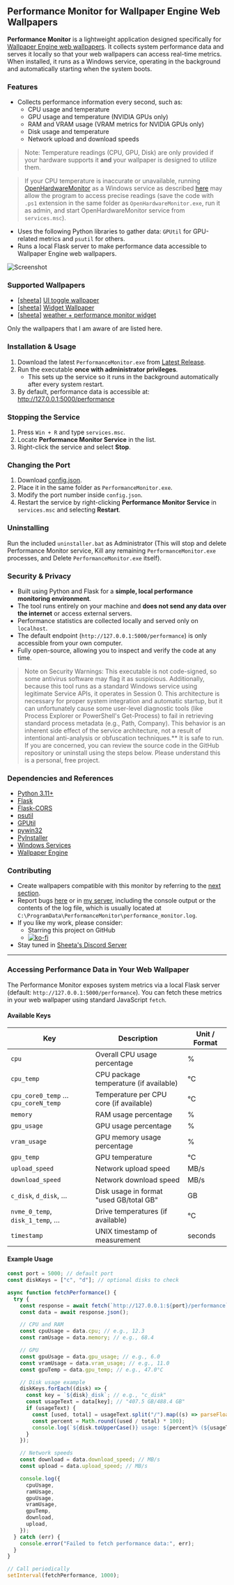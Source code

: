 ## Performance Monitor for Wallpaper Engine Web Wallpapers

**Performance Monitor** is a lightweight application designed specifically for [Wallpaper Engine web wallpapers](https://docs.wallpaperengine.io/en/web/overview.html). It collects system performance data and serves it locally so that your web wallpapers can access real-time metrics. When installed, it runs as a Windows service, operating in the background and automatically starting when the system boots.

### Features

- Collects performance information every second, such as:
  - CPU usage and temperature
  - GPU usage and temperature (NVIDIA GPUs only)
  - RAM and VRAM usage (VRAM metrics for NVIDIA GPUs only)
  - Disk usage and temperature
  - Network upload and download speeds

> Note: Temperature readings (CPU, GPU, Disk) are only provided if your hardware supports it **and** your wallpaper is designed to utilize them.

> If your CPU temperature is inaccurate or unavailable, running [OpenHardwareMonitor](https://openhardwaremonitor.org/downloads/) as a Windows service as described [here](https://github.com/openhardwaremonitor/openhardwaremonitor/issues/838#issuecomment-2370917648) may allow the program to access precise readings (save the code with `.ps1` extension in the same folder as `OpenHardwareMonitor.exe`, run it as admin, and start OpenHardwareMonitor service from `services.msc`).

- Uses the following Python libraries to gather data: `GPUtil` for GPU-related metrics and `psutil` for others.
- Runs a local Flask server to make performance data accessible to Wallpaper Engine web wallpapers.

![Screenshot](screenshot.jpg?raw=true)

### Supported Wallpapers

- [[sheeta](https://steamcommunity.com/profiles/76561198383102380/)] [UI toggle wallpaper](https://steamcommunity.com/sharedfiles/filedetails/?id=3115349801)
- [[sheeta](https://steamcommunity.com/profiles/76561198383102380/)] [Widget Wallpaper](https://steamcommunity.com/sharedfiles/filedetails/?id=3470738721)
- [[sheeta](https://steamcommunity.com/profiles/76561198383102380/)] [weather + performance monitor widget](https://steamcommunity.com/sharedfiles/filedetails/?id=3343374776)

Only the wallpapers that I am aware of are listed here.

### Installation & Usage

1. Download the latest `PerformanceMonitor.exe` from [Latest Release](https://github.com/sheetau/PerformanceMonitor/releases/latest).
2. Run the executable **once with administrator privileges**.
   - This sets up the service so it runs in the background automatically after every system restart.
3. By default, performance data is accessible at: http://127.0.0.1:5000/performance

### Stopping the Service

1. Press `Win + R` and type `services.msc`.
2. Locate **Performance Monitor Service** in the list.
3. Right-click the service and select **Stop**.

### Changing the Port

1. Download [config.json](https://github.com/sheetau/PerformanceMonitor/blob/main/config.json).
2. Place it in the same folder as `PerformanceMonitor.exe`.
3. Modify the port number inside `config.json`.
4. Restart the service by right-clicking **Performance Monitor Service** in `services.msc` and selecting **Restart**.

### Uninstalling

Run the included `uninstaller.bat` as Administrator (This will stop and delete Performance Monitor service, Kill any remaining `PerformanceMonitor.exe` processes, and Delete `PerformanceMonitor.exe` itself).

### Security & Privacy

- Built using Python and Flask for a **simple, local performance monitoring environment**.
- The tool runs entirely on your machine and **does not send any data over the internet** or access external servers.
- Performance statistics are collected locally and served only on `localhost`.
- The default endpoint (`http://127.0.0.1:5000/performance`) is only accessible from your own computer.
- Fully open-source, allowing you to inspect and verify the code at any time.

> Note on Security Warnings:
> This executable is not code-signed, so some antivirus software may flag it as suspicious.
> Additionally, because this tool runs as a standard Windows service using legitimate Service APIs, it operates in Session 0. This architecture is necessary for proper system integration and automatic startup, but it can unfortunately cause some user-level diagnostic tools (like Process Explorer or PowerShell's Get-Process) to fail in retrieving standard process metadata (e.g., Path, Company). This behavior is an inherent side effect of the service architecture, not a result of intentional anti-analysis or obfuscation techniques.\*\*
> It is safe to run. If you are concerned, you can review the source code in the GitHub repository or uninstall using the steps below. Please understand this is a personal, free project.

### Dependencies and References

- [Python 3.11+](https://www.python.org/)
- [Flask](https://github.com/pallets/flask)
- [Flask-CORS](https://github.com/corydolphin/flask-cors)
- [psutil](https://github.com/giampaolo/psutil)
- [GPUtil](https://github.com/anderskm/gputil)
- [pywin32](https://github.com/mhammond/pywin32)
- [PyInstaller](https://github.com/pyinstaller/pyinstaller)
- [Windows Services](https://docs.microsoft.com/en-us/windows/win32/services/services)
- [Wallpaper Engine](https://www.wallpaperengine.io/en)

### Contributing

- Create wallpapers compatible with this monitor by referring to the [next section](#accessing-performance-data-in-your-web-wallpaper).
- Report bugs [here](https://github.com/sheetau/PerformanceMonitor/issues) or in [my server](https://discord.gg/2dXs5HwXuW), including the console output or the contents of the log file, which is usually located at `C:\ProgramData\PerformanceMonitor\performance_monitor.log`.
- If you like my work, please consider:
  - Starring this project on GitHub
  - [![ko-fi](https://www.ko-fi.com/img/githubbutton_sm.svg)](https://ko-fi.com/sheeta)
- Stay tuned in [Sheeta's Discord Server](https://discord.gg/2dXs5HwXuW)

---

### Accessing Performance Data in Your Web Wallpaper

The Performance Monitor exposes system metrics via a local Flask server (default: `http://127.0.0.1:5000/performance`). You can fetch these metrics in your web wallpaper using standard JavaScript `fetch`.

#### Available Keys

| Key                                 | Description                             | Unit / Format |
| ----------------------------------- | --------------------------------------- | ------------- |
| `cpu`                               | Overall CPU usage percentage            | %             |
| `cpu_temp`                          | CPU package temperature (if available)  | °C            |
| `cpu_core0_temp` … `cpu_coreN_temp` | Temperature per CPU core (if available) | °C            |
| `memory`                            | RAM usage percentage                    | %             |
| `gpu_usage`                         | GPU usage percentage                    | %             |
| `vram_usage`                        | GPU memory usage percentage             | %             |
| `gpu_temp`                          | GPU temperature                         | °C            |
| `upload_speed`                      | Network upload speed                    | MB/s          |
| `download_speed`                    | Network download speed                  | MB/s          |
| `c_disk`, `d_disk`, …               | Disk usage in format "used GB/total GB" | GB            |
| `nvme_0_temp`, `disk_1_temp`, …     | Drive temperatures (if available)       | °C            |
| `timestamp`                         | UNIX timestamp of measurement           | seconds       |

#### Example Usage

```javascript
const port = 5000; // default port
const diskKeys = ["c", "d"]; // optional disks to check

async function fetchPerformance() {
  try {
    const response = await fetch(`http://127.0.0.1:${port}/performance`);
    const data = await response.json();

    // CPU and RAM
    const cpuUsage = data.cpu; // e.g., 12.3
    const ramUsage = data.memory; // e.g., 68.4

    // GPU
    const gpuUsage = data.gpu_usage; // e.g., 6.0
    const vramUsage = data.vram_usage; // e.g., 11.0
    const gpuTemp = data.gpu_temp; // e.g., 47.0°C

    // Disk usage example
    diskKeys.forEach((disk) => {
      const key = `${disk}_disk`; // e.g., "c_disk"
      const usageText = data[key]; // "407.5 GB/488.4 GB"
      if (usageText) {
        const [used, total] = usageText.split("/").map((s) => parseFloat(s));
        const percent = Math.round((used / total) * 100);
        console.log(`${disk.toUpperCase()} usage: ${percent}% (${usageText})`);
      }
    });

    // Network speeds
    const download = data.download_speed; // MB/s
    const upload = data.upload_speed; // MB/s

    console.log({
      cpuUsage,
      ramUsage,
      gpuUsage,
      vramUsage,
      gpuTemp,
      download,
      upload,
    });
  } catch (err) {
    console.error("Failed to fetch performance data:", err);
  }
}

// Call periodically
setInterval(fetchPerformance, 1000);
```
